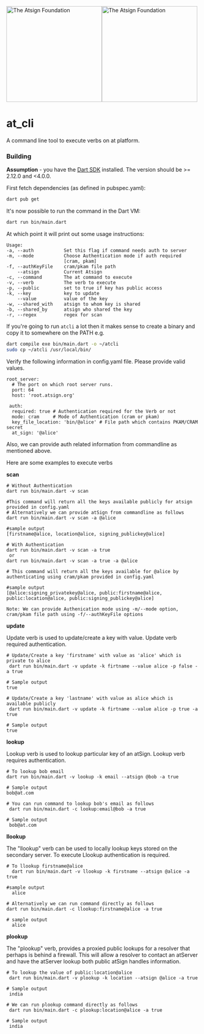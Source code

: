 <a href="https://atsign.com#gh-light-mode-only"><img width=250px src="https://atsign.com/wp-content/uploads/2022/05/atsign-logo-horizontal-color2022.svg#gh-light-mode-only" alt="The Atsign Foundation"></a><a href="https://atsign.com#gh-dark-mode-only"><img width=250px src="https://atsign.com/wp-content/uploads/2023/08/atsign-logo-horizontal-reverse2022-Color.svg#gh-dark-mode-only" alt="The Atsign Foundation"></a>

# at_cli

A command line tool to execute verbs on at platform.

### Building

__Assumption__ - you have the [Dart SDK](https://dart.dev/get-dart) installed. The version should be >= 2.12.0 and <4.0.0.

First fetch dependencies (as defined in pubspec.yaml):

```bash
dart pub get
```

It's now possible to run the command in the Dart VM:

```bash
dart run bin/main.dart
```

At which point it will print out some usage instructions:

```
Usage: 
-a, --auth           Set this flag if command needs auth to server
-m, --mode           Choose Authentication mode if auth required
                     [cram, pkam]
-f, --authKeyFile    cram/pkam file path
    --atsign         Current Atsign
-c, --command        The at command to execute
-v, --verb           The verb to execute
-p, --public         set to true if key has public access
-k, --key            key to update
    --value          value of the key
-w, --shared_with    atsign to whom key is shared
-b, --shared_by      atsign who shared the key
-r, --regex          regex for scan
```

If you're going to run `atcli` a lot then it makes sense to create a binary
and copy it to somewhere on the PATH e.g.

```bash
dart compile exe bin/main.dart -o ~/atcli
sudo cp ~/atcli /usr/local/bin/
```

Verify the following information in config.yaml file. Please provide valid values.

```
root_server:
  # The port on which root server runs.
  port: 64
  host: 'root.atsign.org'
  
 auth:
  required: true # Authentication required for the Verb or not
  mode: cram     # Mode of Authentication (cram or pkam)
  key_file_location: 'bin/@alice' # File path which contains PKAM/CRAM secret 
  at_sign: '@alice'
```

Also, we can provide auth related information from commandline as mentioned above.

Here are some examples to execute verbs

__scan__
```
# Without Authentication
dart run bin/main.dart -v scan

#This command will return all the keys available publicly for atsign provided in config.yaml
# Alternatively we can provide atSign from commandline as follows
dart run bin/main.dart -v scan -a @alice

#sample output
[firstname@alice, location@alice, signing_publickey@alice]
```
```
# With Authentication
dart run bin/main.dart -v scan -a true
 or 
dart run bin/main.dart -v scan -a true -a @alice

# This command will return all the keys available for @alice by authenticating using cram/pkam provided in config.yaml

#sample output
[@alice:signing_privatekey@alice, public:firstname@alice, public:location@alice, public:signing_publickey@alice]

Note: We can provide Authenication mode using -m/--mode option, cram/pkam file path using -f/--authKeyFile options
```
__update__

Update verb is used to update/create a key with value.
Update verb required authentication. 
```
# Update/Create a key 'firstname' with value as 'alice' which is private to alice
 dart run bin/main.dart -v update -k firtname --value alice -p false -a true
 
# Sample output
true

# Update/Create a key 'lastname' with value as alice which is available publicly
 dart run bin/main.dart -v update -k firtname --value alice -p true -a true
 
# Sample output
true
```
__lookup__

Lookup verb is used to lookup particular key of an atSign. Lookup verb requires authentication.
```
# To lookup bob email
dart run bin/main.dart -v lookup -k email --atsign @bob -a true

# Sample output
bob@at.com

# You can run command to lookup bob's email as follows
 dart run bin/main.dart -c lookup:email@bob -a true
 
# Sample output
 bob@at.com
```

__llookup__

The "llookup" verb can be used to locally lookup keys stored on the secondary server. To execute Llookup authentication is required.
```
# To llookup firstname@alice
  dart run bin/main.dart -v llookup -k firstname --atsign @alice -a true

#sample output
  alice
  
# Alternatively we can run command directly as follows
dart run bin/main.dart -c llookup:firstname@alice -a true

# sample output
  alice
```

__plookup__

The "plookup" verb, provides a proxied public lookups for a resolver that perhaps is behind a firewall. This will allow a resolver to contact an atServer and have the atServer lookup both public atSign handles information.
```
# To lookup the value of public:location@alice
 dart run bin/main.dart -v plookup -k location --atsign @alice -a true 
 
# Sample output
 india
 
# We can run plookup command directly as follows
 dart run bin/main.dart -c plookup:location@alice -a true
 
# Sample output
 india
```